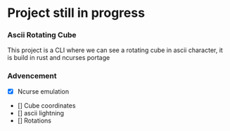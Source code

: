 # Project still in progress

### Ascii Rotating Cube

This project is a CLI where we can see a rotating cube in ascii character, it is build in rust and ncurses portage

### Advencement

- [x] Ncurse emulation
- [] Cube coordinates
- [] ascii lightning
- [] Rotations